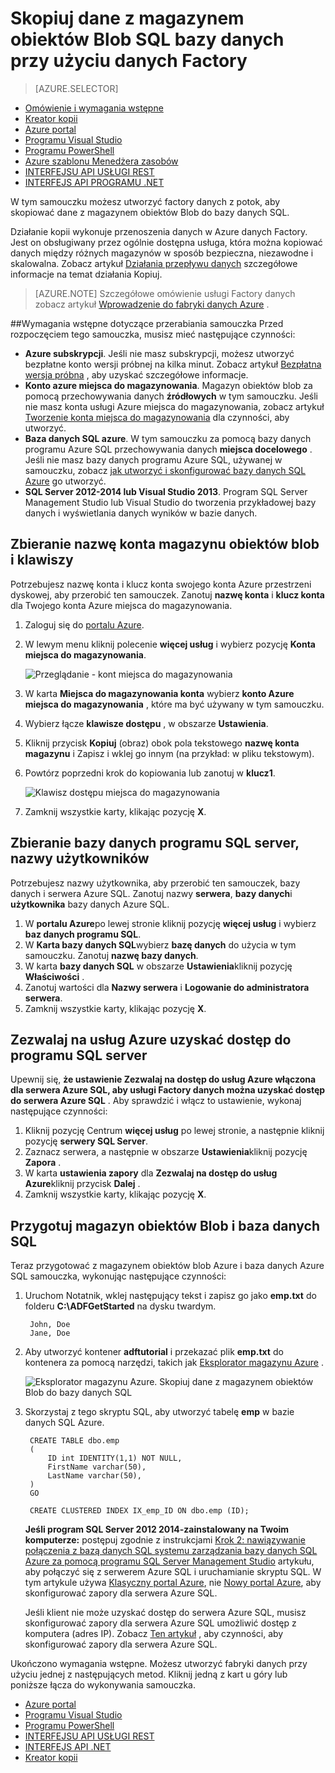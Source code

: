 <properties
    pageTitle="Skopiuj dane z magazynem obiektów Blob do bazy danych SQL | Microsoft Azure"
    description="Ten samouczek pokazano, jak za pomocą kopiowania aktywności w potoku Factory danych Azure skopiować dane z magazynem obiektów Blob do bazy danych SQL."
    Keywords="obiektów blob sql, magazyn obiektów blob kopiowanie danych"
    services="data-factory"
    documentationCenter=""
    authors="spelluru"
    manager="jhubbard"
    editor="monicar"/>

<tags
    ms.service="data-factory"
    ms.workload="data-services"
    ms.tgt_pltfrm="na"
    ms.devlang="na"
    ms.topic="article" 
    ms.date="09/26/2016"
    ms.author="spelluru"/>

# <a name="copy-data-from-blob-storage-to-sql-database-using-data-factory"></a>Skopiuj dane z magazynem obiektów Blob SQL bazy danych przy użyciu danych Factory 
> [AZURE.SELECTOR]
- [Omówienie i wymagania wstępne](data-factory-copy-data-from-azure-blob-storage-to-sql-database.md)
- [Kreator kopii](data-factory-copy-data-wizard-tutorial.md)
- [Azure portal](data-factory-copy-activity-tutorial-using-azure-portal.md)
- [Programu Visual Studio](data-factory-copy-activity-tutorial-using-visual-studio.md)
- [Programu PowerShell](data-factory-copy-activity-tutorial-using-powershell.md)
- [Azure szablonu Menedżera zasobów](data-factory-copy-activity-tutorial-using-azure-resource-manager-template.md)
- [INTERFEJSU API USŁUGI REST](data-factory-copy-activity-tutorial-using-rest-api.md)
- [INTERFEJS API PROGRAMU .NET](data-factory-copy-activity-tutorial-using-dotnet-api.md)


W tym samouczku możesz utworzyć factory danych z potok, aby skopiować dane z magazynem obiektów Blob do bazy danych SQL.

Działanie kopii wykonuje przenoszenia danych w Azure danych Factory. Jest on obsługiwany przez ogólnie dostępna usługa, która można kopiować danych między różnych magazynów w sposób bezpieczna, niezawodne i skalowalna. Zobacz artykuł [Działania przepływu danych](data-factory-data-movement-activities.md) szczegółowe informacje na temat działania Kopiuj.  

> [AZURE.NOTE] Szczegółowe omówienie usługi Factory danych zobacz artykuł [Wprowadzenie do fabryki danych Azure](data-factory-introduction.md) .

##<a name="prerequisites-for-the-tutorial"></a>Wymagania wstępne dotyczące przerabiania samouczka
Przed rozpoczęciem tego samouczka, musisz mieć następujące czynności:

- **Azure subskrypcji**.  Jeśli nie masz subskrypcji, możesz utworzyć bezpłatne konto wersji próbnej na kilka minut. Zobacz artykuł [Bezpłatna wersja próbna](http://azure.microsoft.com/pricing/free-trial/) , aby uzyskać szczegółowe informacje.
- **Konto azure miejsca do magazynowania**. Magazyn obiektów blob za pomocą przechowywania danych **źródłowych** w tym samouczku. Jeśli nie masz konta usługi Azure miejsca do magazynowania, zobacz artykuł [Tworzenie konta miejsca do magazynowania](../storage/storage-create-storage-account.md#create-a-storage-account) dla czynności, aby utworzyć.
- **Baza danych SQL azure**. W tym samouczku za pomocą bazy danych programu Azure SQL przechowywania danych **miejsca docelowego** . Jeśli nie masz bazy danych programu Azure SQL, używanej w samouczku, zobacz [jak utworzyć i skonfigurować bazy danych SQL Azure](../sql-database/sql-database-get-started.md) go utworzyć.
- **SQL Server 2012-2014 lub Visual Studio 2013**. Program SQL Server Management Studio lub Visual Studio do tworzenia przykładowej bazy danych i wyświetlania danych wyników w bazie danych.  

## <a name="collect-blob-storage-account-name-and-key"></a>Zbieranie nazwę konta magazynu obiektów blob i klawiszy 
Potrzebujesz nazwę konta i klucz konta swojego konta Azure przestrzeni dyskowej, aby przerobić ten samouczek. Zanotuj **nazwę konta** i **klucz konta** dla Twojego konta Azure miejsca do magazynowania.

1. Zaloguj się do [portalu Azure](https://portal.azure.com/).
2. W lewym menu kliknij polecenie **więcej usług** i wybierz pozycję **Konta miejsca do magazynowania**.

    ![Przeglądanie - kont miejsca do magazynowania](media\data-factory-copy-data-from-azure-blob-storage-to-sql-database\browse-storage-accounts.png)
3. W karta **Miejsca do magazynowania konta** wybierz **konto Azure miejsca do magazynowania** , które ma być używany w tym samouczku.
4. Wybierz łącze **klawisze dostępu** , w obszarze **Ustawienia**.
5.  Kliknij przycisk **Kopiuj** (obraz) obok pola tekstowego **nazwę konta magazynu** i Zapisz i wklej go innym (na przykład: w pliku tekstowym).
6. Powtórz poprzedni krok do kopiowania lub zanotuj w **klucz1**.
    
    ![Klawisz dostępu miejsca do magazynowania](media\data-factory-copy-data-from-azure-blob-storage-to-sql-database\storage-access-key.png)
7. Zamknij wszystkie karty, klikając pozycję **X**.

## <a name="collect-sql-server-database-user-names"></a>Zbieranie bazy danych programu SQL server, nazwy użytkowników
Potrzebujesz nazwy użytkownika, aby przerobić ten samouczek, bazy danych i serwera Azure SQL. Zanotuj nazwy **serwera**, **bazy danych**i **użytkownika** bazy danych Azure SQL.

1. W **portalu Azure**po lewej stronie kliknij pozycję **więcej usług** i wybierz **baz danych programu SQL**.
2. W **Karta bazy danych SQL**wybierz **bazę danych** do użycia w tym samouczku. Zanotuj **nazwę bazy danych**.  
3. W karta **bazy danych SQL** w obszarze **Ustawienia**kliknij pozycję **Właściwości** .
4. Zanotuj wartości dla **Nazwy serwera** i **Logowanie do administratora serwera**.
5. Zamknij wszystkie karty, klikając pozycję **X**.

## <a name="allow-azure-services-to-access-sql-server"></a>Zezwalaj na usług Azure uzyskać dostęp do programu SQL server 
Upewnij się, **że ustawienie **Zezwalaj na dostęp do usług Azure** włączona dla serwera Azure SQL, aby usługi Factory danych można uzyskać dostęp do serwera Azure SQL** . Aby sprawdzić i włącz to ustawienie, wykonaj następujące czynności:

1. Kliknij pozycję Centrum **więcej usług** po lewej stronie, a następnie kliknij pozycję **serwery SQL Server**.
2. Zaznacz serwera, a następnie w obszarze **Ustawienia**kliknij pozycję **Zapora** . 
4. W karta **ustawienia zapory** dla **Zezwalaj na dostęp do usług Azure**kliknij przycisk **Dalej** .
5. Zamknij wszystkie karty, klikając pozycję **X**.

## <a name="prepare-blob-storage-and-sql-database"></a>Przygotuj magazyn obiektów Blob i baza danych SQL 
Teraz przygotować z magazynem obiektów blob Azure i baza danych Azure SQL samouczka, wykonując następujące czynności:  

1. Uruchom Notatnik, wklej następujący tekst i zapisz go jako **emp.txt** do folderu **C:\ADFGetStarted** na dysku twardym.

        John, Doe
        Jane, Doe

2. Aby utworzyć kontener **adftutorial** i przekazać plik **emp.txt** do kontenera za pomocą narzędzi, takich jak [Eksplorator magazynu Azure](https://azurestorageexplorer.codeplex.com/) .

    ![Eksplorator magazynu Azure. Skopiuj dane z magazynem obiektów Blob do bazy danych SQL](./media/data-factory-copy-data-from-azure-blob-storage-to-sql-database/getstarted-storage-explorer.png)
3. Skorzystaj z tego skryptu SQL, aby utworzyć tabelę **emp** w bazie danych SQL Azure.  


        CREATE TABLE dbo.emp
        (
            ID int IDENTITY(1,1) NOT NULL,
            FirstName varchar(50),
            LastName varchar(50),
        )
        GO

        CREATE CLUSTERED INDEX IX_emp_ID ON dbo.emp (ID);

    **Jeśli program SQL Server 2012 2014-zainstalowany na Twoim komputerze:** postępuj zgodnie z instrukcjami [Krok 2: nawiązywanie połączenia z bazą danych SQL systemu zarządzania bazy danych SQL Azure za pomocą programu SQL Server Management Studio](../sql-database/sql-database-manage-azure-ssms.md#Step2) artykułu, aby połączyć się z serwerem Azure SQL i uruchamianie skryptu SQL. W tym artykule używa [Klasyczny portal Azure](http://manage.windowsazure.com), nie [Nowy portal Azure](https://portal.azure.com), aby skonfigurować zapory dla serwera Azure SQL.

    Jeśli klient nie może uzyskać dostęp do serwera Azure SQL, musisz skonfigurować zapory dla serwera Azure SQL umożliwić dostęp z komputera (adres IP). Zobacz [Ten artykuł](../sql-database/sql-database-configure-firewall-settings.md) , aby czynności, aby skonfigurować zapory dla serwera Azure SQL.

Ukończono wymagania wstępne. Możesz utworzyć fabryki danych przy użyciu jednej z następujących metod. Kliknij jedną z kart u góry lub poniższe łącza do wykonywania samouczka.     

- [Azure portal](data-factory-copy-activity-tutorial-using-azure-portal.md)
- [Programu Visual Studio](data-factory-copy-activity-tutorial-using-visual-studio.md)
- [Programu PowerShell](data-factory-copy-activity-tutorial-using-powershell.md)
- [INTERFEJSU API USŁUGI REST](data-factory-copy-activity-tutorial-using-rest-api.md)
- [INTERFEJS API .NET](data-factory-copy-activity-tutorial-using-dotnet-api.md)
- [Kreator kopii](data-factory-copy-data-wizard-tutorial.md)
